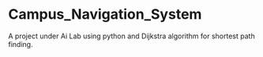# Campus_Navigation_System
A project under Ai Lab using python and Dijkstra algorithm for shortest path finding.
